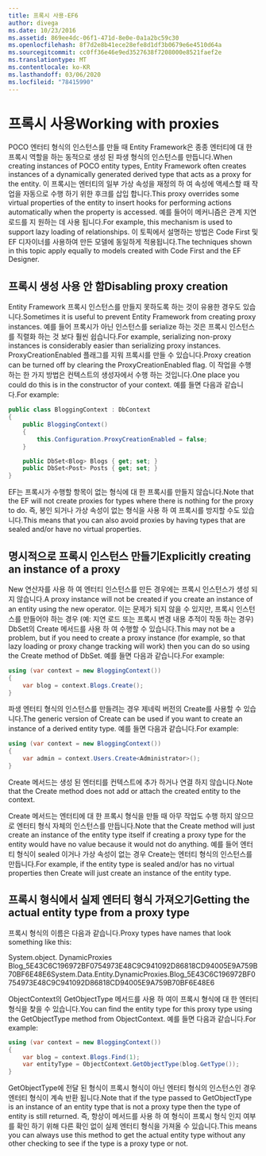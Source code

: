 ```yaml
---
title: 프록시 사용-EF6
author: divega
ms.date: 10/23/2016
ms.assetid: 869ee4dc-06f1-471d-8e0e-0a1a2bc59c30
ms.openlocfilehash: 8f7d2e8b41ece28efe8d1df3b0679e6e4510d64a
ms.sourcegitcommit: cc0ff36e46e9ed3527638f7208000e8521faef2e
ms.translationtype: MT
ms.contentlocale: ko-KR
ms.lasthandoff: 03/06/2020
ms.locfileid: "78415990"
---
```

# <a name="working-with-proxies"></a><span data-ttu-id="f7ab8-102">프록시 사용</span><span class="sxs-lookup"><span data-stu-id="f7ab8-102">Working with proxies</span></span>
<span data-ttu-id="f7ab8-103">POCO 엔터티 형식의 인스턴스를 만들 때 Entity Framework은 종종 엔터티에 대 한 프록시 역할을 하는 동적으로 생성 된 파생 형식의 인스턴스를 만듭니다.</span><span class="sxs-lookup"><span data-stu-id="f7ab8-103">When creating instances of POCO entity types, Entity Framework often creates instances of a dynamically generated derived type that acts as a proxy for the entity.</span></span> <span data-ttu-id="f7ab8-104">이 프록시는 엔터티의 일부 가상 속성을 재정의 하 여 속성에 액세스할 때 작업을 자동으로 수행 하기 위한 후크를 삽입 합니다.</span><span class="sxs-lookup"><span data-stu-id="f7ab8-104">This proxy overrides some virtual properties of the entity to insert hooks for performing actions automatically when the property is accessed.</span></span> <span data-ttu-id="f7ab8-105">예를 들어이 메커니즘은 관계 지연 로드를 지 원하는 데 사용 됩니다.</span><span class="sxs-lookup"><span data-stu-id="f7ab8-105">For example, this mechanism is used to support lazy loading of relationships.</span></span> <span data-ttu-id="f7ab8-106">이 토픽에서 설명하는 방법은 Code First 및 EF 디자이너를 사용하여 만든 모델에 동일하게 적용됩니다.</span><span class="sxs-lookup"><span data-stu-id="f7ab8-106">The techniques shown in this topic apply equally to models created with Code First and the EF Designer.</span></span>  

## <a name="disabling-proxy-creation"></a><span data-ttu-id="f7ab8-107">프록시 생성 사용 안 함</span><span class="sxs-lookup"><span data-stu-id="f7ab8-107">Disabling proxy creation</span></span>  

<span data-ttu-id="f7ab8-108">Entity Framework 프록시 인스턴스를 만들지 못하도록 하는 것이 유용한 경우도 있습니다.</span><span class="sxs-lookup"><span data-stu-id="f7ab8-108">Sometimes it is useful to prevent Entity Framework from creating proxy instances.</span></span> <span data-ttu-id="f7ab8-109">예를 들어 프록시가 아닌 인스턴스를 serialize 하는 것은 프록시 인스턴스를 직렬화 하는 것 보다 훨씬 쉽습니다.</span><span class="sxs-lookup"><span data-stu-id="f7ab8-109">For example, serializing non-proxy instances is considerably easier than serializing proxy instances.</span></span> <span data-ttu-id="f7ab8-110">ProxyCreationEnabled 플래그를 지워 프록시를 만들 수 있습니다.</span><span class="sxs-lookup"><span data-stu-id="f7ab8-110">Proxy creation can be turned off by clearing the ProxyCreationEnabled flag.</span></span> <span data-ttu-id="f7ab8-111">이 작업을 수행 하는 한 가지 방법은 컨텍스트의 생성자에서 수행 하는 것입니다.</span><span class="sxs-lookup"><span data-stu-id="f7ab8-111">One place you could do this is in the constructor of your context.</span></span> <span data-ttu-id="f7ab8-112">예를 들면 다음과 같습니다.</span><span class="sxs-lookup"><span data-stu-id="f7ab8-112">For example:</span></span>  

``` csharp
public class BloggingContext : DbContext
{
    public BloggingContext()
    {
        this.Configuration.ProxyCreationEnabled = false;
    }  

    public DbSet<Blog> Blogs { get; set; }
    public DbSet<Post> Posts { get; set; }
}
```  

<span data-ttu-id="f7ab8-113">EF는 프록시가 수행할 항목이 없는 형식에 대 한 프록시를 만들지 않습니다.</span><span class="sxs-lookup"><span data-stu-id="f7ab8-113">Note that the EF will not create proxies for types where there is nothing for the proxy to do.</span></span> <span data-ttu-id="f7ab8-114">즉, 봉인 되거나 가상 속성이 없는 형식을 사용 하 여 프록시를 방지할 수도 있습니다.</span><span class="sxs-lookup"><span data-stu-id="f7ab8-114">This means that you can also avoid proxies by having types that are sealed and/or have no virtual properties.</span></span>  

## <a name="explicitly-creating-an-instance-of-a-proxy"></a><span data-ttu-id="f7ab8-115">명시적으로 프록시 인스턴스 만들기</span><span class="sxs-lookup"><span data-stu-id="f7ab8-115">Explicitly creating an instance of a proxy</span></span>  

<span data-ttu-id="f7ab8-116">New 연산자를 사용 하 여 엔터티 인스턴스를 만든 경우에는 프록시 인스턴스가 생성 되지 않습니다.</span><span class="sxs-lookup"><span data-stu-id="f7ab8-116">A proxy instance will not be created if you create an instance of an entity using the new operator.</span></span> <span data-ttu-id="f7ab8-117">이는 문제가 되지 않을 수 있지만, 프록시 인스턴스를 만들어야 하는 경우 (예: 지연 로드 또는 프록시 변경 내용 추적이 작동 하는 경우) DbSet의 Create 메서드를 사용 하 여 수행할 수 있습니다.</span><span class="sxs-lookup"><span data-stu-id="f7ab8-117">This may not be a problem, but if you need to create a proxy instance (for example, so that lazy loading or proxy change tracking will work) then you can do so using the Create method of DbSet.</span></span> <span data-ttu-id="f7ab8-118">예를 들면 다음과 같습니다.</span><span class="sxs-lookup"><span data-stu-id="f7ab8-118">For example:</span></span>  

``` csharp
using (var context = new BloggingContext())
{
    var blog = context.Blogs.Create();
}
```  

<span data-ttu-id="f7ab8-119">파생 엔터티 형식의 인스턴스를 만들려는 경우 제네릭 버전의 Create를 사용할 수 있습니다.</span><span class="sxs-lookup"><span data-stu-id="f7ab8-119">The generic version of Create can be used if you want to create an instance of a derived entity type.</span></span> <span data-ttu-id="f7ab8-120">예를 들면 다음과 같습니다.</span><span class="sxs-lookup"><span data-stu-id="f7ab8-120">For example:</span></span>  

``` csharp
using (var context = new BloggingContext())
{
    var admin = context.Users.Create<Administrator>();
}
```  

<span data-ttu-id="f7ab8-121">Create 메서드는 생성 된 엔터티를 컨텍스트에 추가 하거나 연결 하지 않습니다.</span><span class="sxs-lookup"><span data-stu-id="f7ab8-121">Note that the Create method does not add or attach the created entity to the context.</span></span>  

<span data-ttu-id="f7ab8-122">Create 메서드는 엔터티에 대 한 프록시 형식을 만들 때 아무 작업도 수행 하지 않으므로 엔터티 형식 자체의 인스턴스를 만듭니다.</span><span class="sxs-lookup"><span data-stu-id="f7ab8-122">Note that the Create method will just create an instance of the entity type itself if creating a proxy type for the entity would have no value because it would not do anything.</span></span> <span data-ttu-id="f7ab8-123">예를 들어 엔터티 형식이 sealed 이거나 가상 속성이 없는 경우 Create는 엔터티 형식의 인스턴스를 만듭니다.</span><span class="sxs-lookup"><span data-stu-id="f7ab8-123">For example, if the entity type is sealed and/or has no virtual properties then Create will just create an instance of the entity type.</span></span>  

## <a name="getting-the-actual-entity-type-from-a-proxy-type"></a><span data-ttu-id="f7ab8-124">프록시 형식에서 실제 엔터티 형식 가져오기</span><span class="sxs-lookup"><span data-stu-id="f7ab8-124">Getting the actual entity type from a proxy type</span></span>  

<span data-ttu-id="f7ab8-125">프록시 형식의 이름은 다음과 같습니다.</span><span class="sxs-lookup"><span data-stu-id="f7ab8-125">Proxy types have names that look something like this:</span></span>  

<span data-ttu-id="f7ab8-126">System.object. DynamicProxies Blog_5E43C6C196972BF0754973E48C9C941092D86818CD94005E9A759B70BF6E48E6</span><span class="sxs-lookup"><span data-stu-id="f7ab8-126">System.Data.Entity.DynamicProxies.Blog_5E43C6C196972BF0754973E48C9C941092D86818CD94005E9A759B70BF6E48E6</span></span>  

<span data-ttu-id="f7ab8-127">ObjectContext의 GetObjectType 메서드를 사용 하 여이 프록시 형식에 대 한 엔터티 형식을 찾을 수 있습니다.</span><span class="sxs-lookup"><span data-stu-id="f7ab8-127">You can find the entity type for this proxy type using the GetObjectType method from ObjectContext.</span></span> <span data-ttu-id="f7ab8-128">예를 들면 다음과 같습니다.</span><span class="sxs-lookup"><span data-stu-id="f7ab8-128">For example:</span></span>  

``` csharp
using (var context = new BloggingContext())
{
    var blog = context.Blogs.Find(1);
    var entityType = ObjectContext.GetObjectType(blog.GetType());
}
```  

<span data-ttu-id="f7ab8-129">GetObjectType에 전달 된 형식이 프록시 형식이 아닌 엔터티 형식의 인스턴스인 경우 엔터티 형식이 계속 반환 됩니다.</span><span class="sxs-lookup"><span data-stu-id="f7ab8-129">Note that if the type passed to GetObjectType is an instance of an entity type that is not a proxy type then the type of entity is still returned.</span></span> <span data-ttu-id="f7ab8-130">즉, 항상이 메서드를 사용 하 여 형식이 프록시 형식 인지 여부를 확인 하기 위해 다른 확인 없이 실제 엔터티 형식을 가져올 수 있습니다.</span><span class="sxs-lookup"><span data-stu-id="f7ab8-130">This means you can always use this method to get the actual entity type without any other checking to see if the type is a proxy type or not.</span></span>  
